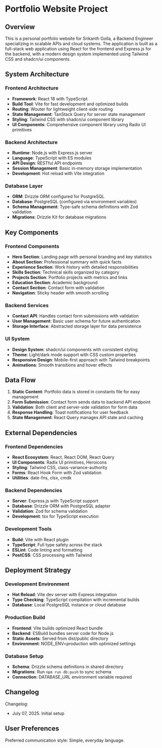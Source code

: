 # Portfolio Website Project

## Overview

This is a personal portfolio website for Srikanth Golla, a Backend Engineer specializing in scalable APIs and cloud systems. The application is built as a full-stack web application using React for the frontend and Express.js for the backend, with a modern design system implemented using Tailwind CSS and shadcn/ui components.

## System Architecture

### Frontend Architecture
- **Framework**: React 18 with TypeScript
- **Build Tool**: Vite for fast development and optimized builds
- **Routing**: Wouter for lightweight client-side routing
- **State Management**: TanStack Query for server state management
- **Styling**: Tailwind CSS with shadcn/ui component library
- **UI Components**: Comprehensive component library using Radix UI primitives

### Backend Architecture
- **Runtime**: Node.js with Express.js server
- **Language**: TypeScript with ES modules
- **API Design**: RESTful API endpoints
- **Session Management**: Basic in-memory storage implementation
- **Development**: Hot reload with Vite integration

### Database Layer
- **ORM**: Drizzle ORM configured for PostgreSQL
- **Database**: PostgreSQL (configured via environment variables)
- **Schema Management**: Type-safe schema definitions with Zod validation
- **Migrations**: Drizzle Kit for database migrations

## Key Components

### Frontend Components
- **Hero Section**: Landing page with personal branding and key statistics
- **About Section**: Professional summary with quick facts
- **Experience Section**: Work history with detailed responsibilities
- **Skills Section**: Technical skills organized by category
- **Projects Section**: Portfolio projects with metrics and links
- **Education Section**: Academic background
- **Contact Section**: Contact form with validation
- **Navigation**: Sticky header with smooth scrolling

### Backend Services
- **Contact API**: Handles contact form submissions with validation
- **User Management**: Basic user schema for future authentication
- **Storage Interface**: Abstracted storage layer for data persistence

### UI System
- **Design System**: shadcn/ui components with consistent styling
- **Theme**: Light/dark mode support with CSS custom properties
- **Responsive Design**: Mobile-first approach with Tailwind breakpoints
- **Animations**: Smooth transitions and hover effects

## Data Flow

1. **Static Content**: Portfolio data is stored in constants file for easy management
2. **Form Submission**: Contact form sends data to backend API endpoint
3. **Validation**: Both client and server-side validation for form data
4. **Response Handling**: Toast notifications for user feedback
5. **State Management**: React Query manages API state and caching

## External Dependencies

### Frontend Dependencies
- **React Ecosystem**: React, React DOM, React Query
- **UI Components**: Radix UI primitives, Heroicons
- **Styling**: Tailwind CSS, class-variance-authority
- **Forms**: React Hook Form with Zod validation
- **Utilities**: date-fns, clsx, cmdk

### Backend Dependencies
- **Server**: Express.js with TypeScript support
- **Database**: Drizzle ORM with PostgreSQL adapter
- **Validation**: Zod for schema validation
- **Development**: tsx for TypeScript execution

### Development Tools
- **Build**: Vite with React plugin
- **TypeScript**: Full type safety across the stack
- **ESLint**: Code linting and formatting
- **PostCSS**: CSS processing with Tailwind

## Deployment Strategy

### Development Environment
- **Hot Reload**: Vite dev server with Express integration
- **Type Checking**: TypeScript compilation with incremental builds
- **Database**: Local PostgreSQL instance or cloud database

### Production Build
- **Frontend**: Vite builds optimized React bundle
- **Backend**: ESBuild bundles server code for Node.js
- **Static Assets**: Served from dist/public directory
- **Environment**: NODE_ENV=production with optimized settings

### Database Setup
- **Schema**: Drizzle schema definitions in shared directory
- **Migrations**: Run `npm run db:push` to sync schema
- **Connection**: DATABASE_URL environment variable required

## Changelog

Changelog:
- July 07, 2025. Initial setup

## User Preferences

Preferred communication style: Simple, everyday language.